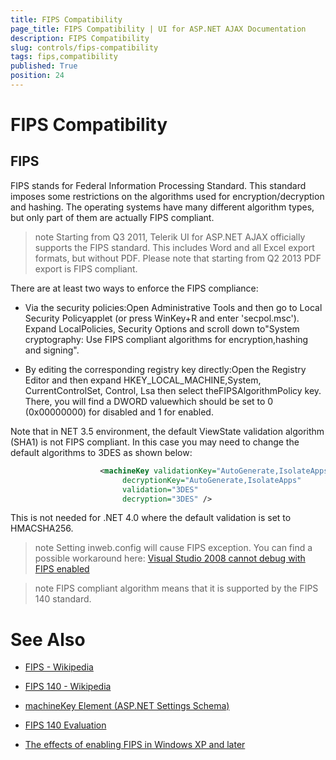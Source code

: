```yaml
---
title: FIPS Compatibility
page_title: FIPS Compatibility | UI for ASP.NET AJAX Documentation
description: FIPS Compatibility
slug: controls/fips-compatibility
tags: fips,compatibility
published: True
position: 24
---
```


# FIPS Compatibility



## FIPS

FIPS stands for Federal Information Processing Standard. This standard	imposes some restrictions on the algorithms used for encryption/decryption	and hashing. The operating systems have many different algorithm types,	but only part of them are actually FIPS compliant.

>note Starting from Q3 2011, Telerik UI for ASP.NET AJAX officially supports the FIPS standard. This includes Word and all Excel export formats, but without PDF.
>Please note that starting from Q2 2013 PDF export is FIPS compliant.
>


There are at least two ways to enforce the FIPS compliance:

* Via the security policies:Open Administrative Tools and then go to Local Security Policyapplet (or press WinKey+R and enter 'secpol.msc'). Expand LocalPolicies, Security Options and scroll down to"System cryptography: Use FIPS compliant algorithms for encryption,hashing and signing".

* By editing the corresponding registry key directly:Open the Registry Editor and then expand HKEY_LOCAL_MACHINE,System, CurrentControlSet, Control, Lsa then select theFIPSAlgorithmPolicy key. There, you will find a DWORD valuewhich should be set to 0 (0x00000000) for disabled and 1 for enabled.

Note that in NET 3.5 environment, the default ViewState validation	algorithm (SHA1) is not FIPS compliant. In this case you may need to	change the default algorithms to 3DES as shown below:

````XML
					<machineKey validationKey="AutoGenerate,IsolateApps" 
					     decryptionKey="AutoGenerate,IsolateApps" 
					     validation="3DES" 
					     decryption="3DES" />
````



This is not needed for .NET 4.0 where the default validation is set to HMACSHA256.

>note Setting __<compilation debug="true" />__ inweb.config will cause FIPS exception. You can find a possible workaround here:
>[Visual Studio 2008 cannot debug with FIPS enabled](http://forums.asp.net/t/1265047.aspx)
>


>note FIPS compliant algorithm means that it is supported by the FIPS 140 standard.
>


# See Also

 * [FIPS - Wikipedia](http://en.wikipedia.org/wiki/Federal_Information_Processing_Standard)

 * [FIPS 140 - Wikipedia](http://en.wikipedia.org/wiki/FIPS_140)

 * [machineKey Element (ASP.NET Settings Schema)](http://msdn.microsoft.com/en-us/library/w8h3skw9.aspx)

 * [FIPS 140 Evaluation](http://technet.microsoft.com/en-us/library/cc750357.aspx)

 * [The effects of enabling FIPS in Windows XP and later](http://support.microsoft.com/kb/811833)
